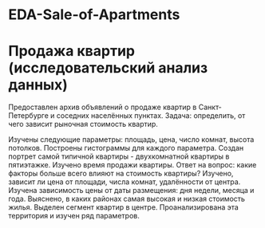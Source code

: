 # EDA-Sale-of-Apartments
# Продажа квартир (исследовательский анализ данных)
Предоставлен архив объявлений о продаже квартир в Санкт-Петербурге и соседних населённых пунктах. 
Задача: определить, от чего зависит рыночная стоимость квартир.


Изучены следующие параметры: площадь, цена, число комнат, высота потолков. Построены гистограммы для каждого параметра.
Создан портрет самой типичной квартиры - двухкомнатной квартиры в пятиэтажке.
Изучено время продажи квартиры. 
Ответ на вопрос: какие факторы больше всего влияют на стоимость квартиры?
Изучено, зависит ли цена от площади, числа комнат, удалённости от центра. 
Изучена зависимость цены от даты размещения: дня недели, месяца и года. 
Выяснено, в каких районах самая высокая и низкая стоимость жилья.
Выделен сегмент квартир в центре. Проанализирована эта территория и изучен ряд параметров. 
